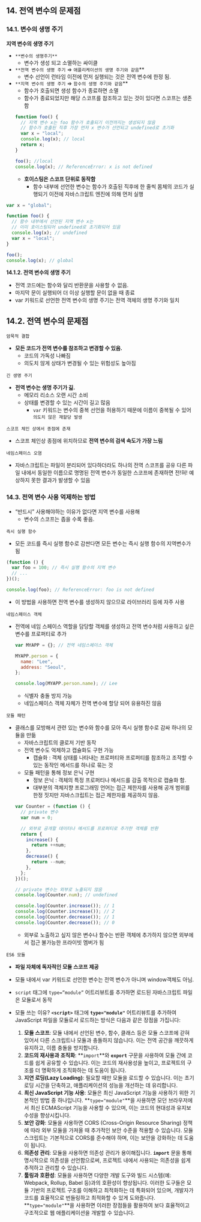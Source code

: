 ## 14. 전역 변수의 문제점

### 14.1. 변수의 생명 주기

**지역 변수의 생명 주기**

- `**변수의 생명주기**`
  - 변수가 생성 되고 소멸하는 싸이클
- `**전역 변수의 생명 주기` ⇒ `애플리케이션의 생명 주기와 같음`\*\*
  - 변수 선언이 런타임 이전에 먼저 실행되는 것은 전역 변수에 한정 됨.
- `**지역 변수의 생명 주기` ⇒ `함수의 생명 주기와 같음`\*\*
  - 함수가 호출되면 생성 함수가 종료하면 소멸
  - 함수가 종료되었지만 해당 스코프를 참조하고 있는 것이 있다면 스코프는 생존함
  ```jsx
  function foo() {
    // 지역 변수 x는 foo 함수가 호출되기 이전까지는 생성되지 않음
    // 함수가 호출된 직후 가장 먼저 x 변수가 선언되고 undefined로 초기화
    var x = "local";
    console.log(x); // local
    return x;
  }

  foo(); //local
  console.log(x); // ReferenceError: x is not defined
  ```
  - **호이스팅은 스코프 단위로 동작함**
    - 함수 내부에 선언한 변수는
      함수가 호출된 직후에 한 줄씩 몸체의 코드가 실행되기 이전에
      자바스크립트 엔진에 의해 먼저 실행

```jsx
var x = "global";

function foo() {
  // 함수 내부에서 선언된 지역 변수 x는
  // 이미 호이스팅되어 undefined로 초기화되어 있음
  console.log(x); // undefined
  var x = "local";
}

foo();
console.log(x); // global
```

**14.1.2. 전역 변수의 생명 주기**

- 전역 코드에는 함수와 달리 반환문을 사용할 수 없음.
- 마지막 문이 실행되어 더 이상 실행할 문이 없을 때 종료
- var 키워드로 선언한 전역 변수의 생명 주기는 전역 객체의 생명 주기와 일치

## 14.2. 전역 변수의 문제점

`암묵적 결합`

- **모든 코드가 전역 변수를 참조하고 변경할 수 있음.**
  - 코드의 가독성 나빠짐
  - 의도치 않게 상태가 변경될 수 있는 위험성도 높아짐

`긴 생명 주기`

- **전역 변수는 생명 주기가 긺.**
  - 메모리 리소스 오랜 시간 소비
  - 상태를 변경할 수 있는 시간이 길고 많음
    - `var` 키워드는 변수의 중복 선언을 허용하기 때문에 이름이 중복될 수 있어
      `의도치 않은 재할당 발생`

`스코프 체인 상에서 종점에 존재`

- 스코프 체인상 종점에 위치하므로 **전역 변수의 검색 속도가 가장 느림**

`네임스페이스 오염`

- 자바스크립트는 파일이 분리되어 있다하더라도 하나의 전역 스코프를 공유
  다른 파일 내에서 동일한 이름으로 명명된 전역 변수가 동일한 스코프에 존재하면
  전!혀! 예상하지 못한 결과가 발생할 수 있음

### 14.3. 전역 변수 사용 억제하는 방법

- “반드시” 사용해야하는 이유가 없다면 지역 변수를 사용해
  - 변수의 스코프는 좁을 수록 좋음.

`즉시 실행 함수`

- 모든 코드를 즉시 실행 함수로 감싼다면 모든 변수는 즉시 실행 함수의 지역변수가 됨

```jsx
(function () {
  var foo = 100; // 즉시 실행 함수의 지역 변수
  // ...
})();

console.log(foo); // ReferenceError: foo is not defined
```

- 이 방법을 사용하면 전역 변수를 생성하지 않으므로 라이브러리 등에 자주 사용

`네임스페이스 객체`

- 전역에 네임 스페이스 역할을 담당할 객체를 생성하고 전역 변수처럼 사용하고 싶은 변수를 프로퍼티로 추가
  ```jsx
  var MYAPP = {}; // 전역 네임스페이스 객체

  MYAPP.person = {
    name: "Lee",
    address: "Seoul",
  };

  console.log(MYAPP.person.name); // Lee
  ```
  - 식별자 충돌 방지 가능
  - 네임스페이스 객체 자체가 전역 변수에 할당 되어 유용하진 않음

`모듈 패턴`

- 클래스를 모방해서 관련 있는 변수와 함수를 모아 즉시 실행 함수로 감싸 하나의 모듈을 만듦
  - 자바스크립트의 클로저 기반 동작
  - 전역 변수도 억제하고 캡슐화도 구현 가능
    - 캡슐화 : 객체 상태를 나타내는 프로퍼티와 프로퍼티를 참조하고 조작할 수 있는 동작인 메서드를 하나로 묶는 것
  - 모듈 패턴을 통해 정보 은닉 구현
    - 정보 은닉 : 객체의 특정 프로퍼티나 메서드를 감출 목적으로 캡슐화 함.
    - 대부분의 객체지향 프로그래밍 언어는 접근 제한자를 사용해 공개 범위를 한정 짓지만 자바스크립트는 접근 제한자를 제공하지 않음.
  ```jsx
  var Counter = (function () {
    // private 변수
    var num = 0;

    // 외부로 공개할 데이터나 메서드를 프로퍼티로 추가한 객체를 반환
    return {
      increase() {
        return ++num;
      },
      decrease() {
        return --num;
      },
    };
  })();

  // private 변수는 외부로 노출되지 않음
  console.log(Counter.num); // undefined

  console.log(Counter.increase()); // 1
  console.log(Counter.increase()); // 2
  console.log(Counter.decrease()); // 1
  console.log(Counter.decrease()); // 0
  ```
  - 외부로 노출하고 싶지 않은 변수나 함수는 반환 객체에 추가하지 않으면 외부에서 접근 불가능한 프라이빗 멤버가 됨

`ES6 모듈`

- **파일 자체에 독자적인 모듈 스코프 제공**
- 모듈 내에서 var 키워드로 선언한 변수는 전역 변수가 아니며 window객체도 아님.

- `script` 태그에 `type=”module”` 어트리뷰트를 추가하면 로드된 자바스크립트 파일은 모듈로서 동작
- 모듈 쓰는 이유?
  **`<script>`** 태그에 **`type="module"`** 어트리뷰트를 추가하여 JavaScript 파일을 모듈로서 로드하는 방식은 다음과 같은 장점을 가집니다:
  1. **모듈 스코프**: 모듈 내에서 선언된 변수, 함수, 클래스 등은 모듈 스코프에 갇혀 있어서 다른 스크립트나 모듈과 충돌하지 않습니다. 이는 전역 공간을 깨끗하게 유지하고, 이름 충돌을 방지합니다.
  2. **코드의 재사용과 조직화**: **`import`**와 **`export`** 구문을 사용하여 모듈 간에 코드를 쉽게 공유할 수 있습니다. 이는 코드의 재사용성을 높이고, 프로젝트의 구조를 더 명확하게 조직화하는 데 도움이 됩니다.
  3. **지연 로딩(Lazy Loading)**: 필요할 때만 모듈을 로드할 수 있습니다. 이는 초기 로딩 시간을 단축하고, 애플리케이션의 성능을 개선하는 데 유리합니다.
  4. **최신 JavaScript 기능 사용**: 모듈은 최신 JavaScript 기능을 사용하기 위한 기본적인 방법 중 하나입니다. **`type="module"`**을 사용하면 모던 브라우저에서 최신 ECMAScript 기능을 사용할 수 있으며, 이는 코드의 현대성과 유지보수성을 향상시킵니다.
  5. **보안 강화**: 모듈을 사용하면 CORS (Cross-Origin Resource Sharing) 정책에 따라 외부 모듈을 가져올 때 추가적인 보안 수준을 적용할 수 있습니다. 모듈 스크립트는 기본적으로 CORS를 준수해야 하며, 이는 보안을 강화하는 데 도움이 됩니다.
  6. **의존성 관리**: 모듈을 사용하면 의존성 관리가 용이해집니다. **`import`** 문을 통해 명시적으로 의존성을 선언함으로써, 프로젝트 내에서 사용되는 의존성을 쉽게 추적하고 관리할 수 있습니다.
  7. **툴링과 호환성**: 모듈을 사용하면 다양한 개발 도구와 빌드 시스템(예: Webpack, Rollup, Babel 등)과의 호환성이 향상됩니다. 이러한 도구들은 모듈 기반의 프로젝트 구조를 이해하고 최적화하는 데 특화되어 있으며, 개발자가 코드를 효율적으로 번들링하고 최적화할 수 있게 도와줍니다.
  **`type="module"`**을 사용하면 이러한 장점들을 활용하여 보다 효율적이고 구조적으로 웹 애플리케이션을 개발할 수 있습니다.
